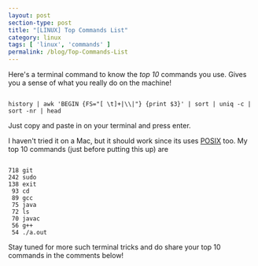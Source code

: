 ```yaml
---
layout: post
section-type: post
title: "[LINUX] Top Commands List"
category: linux
tags: [ 'linux', 'commands' ]
permalink: /blog/Top-Commands-List
---
```


Here's a terminal command to know the *top 10* commands you use. Gives you a sense of what you really do on the machine!

<pre><code data-trim="shell">
history | awk 'BEGIN {FS="[ \t]+|\\|"} {print $3}' | sort | uniq -c | sort -nr | head
</code></pre>

Just copy and paste in on your terminal and press enter.

I haven't tried it on a Mac, but it should work since its uses [POSIX](https://en.wikipedia.org/wiki/POSIX) too.
My top 10 commands (just before putting this up) are

<pre><code data-trim="shell">
718 git
242 sudo
138 exit
 93 cd
 89 gcc
 75 java
 72 ls
 70 javac
 56 g++
 54 ./a.out
</code></pre>

Stay tuned for more such terminal tricks and do share your top 10 commands in the comments below!